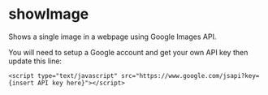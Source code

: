 showImage
=========

Shows a single image in a webpage using Google Images API.  

You will need to setup a Google account and get your own API key then update this line:

``<script type="text/javascript" src="https://www.google.com/jsapi?key={insert API key here}"></script>``
